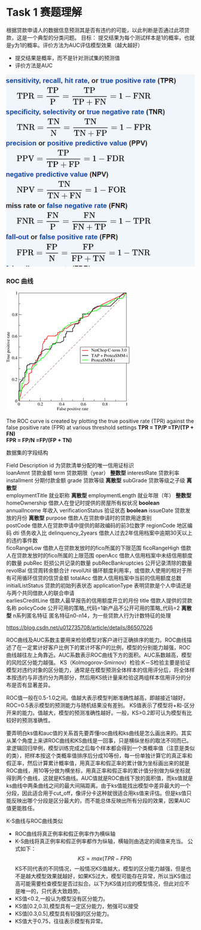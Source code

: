 # Task 1 赛题理解

根据贷款申请人的数据信息预测其是否有违约的可能，以此判断是否通过此项贷款，这是一个典型的分类问题。 
目标： 提交结果为每个测试样本是1的概率，也就是y为1的概率。评价方法为AUC评估模型效果（越大越好）

- 提交结果是概率，而不是针对测试集的预测值
- 评价方法是AUC

![formula for FPR, TPR](https://github.com/frankxiao008/financial_risk_analysis/blob/master/images/Finanlre.PNG)


### ROC 曲线

![AUC curve](https://github.com/frankxiao008/financial_risk_analysis/blob/master/images/330px-Roccurves.png)

The ROC curve is created by plotting the true positive rate (TPR) against the false positive rate (FPR) at various threshold settings
**TPR = TP/P =TP/(TP + FN)**  
**FPR = FP/N =FP/(FP + TN)**

数据集的字段结构

Field	Description
id	为贷款清单分配的唯一信用证标识                       
loanAmnt	贷款金额
term	贷款期限（year）  **整数型**
interestRate	贷款利率
installment	分期付款金额
grade	贷款等级                  **离散型**
subGrade	贷款等级之子级         **离散型**       
employmentTitle	就业职称        **离散型**
employmentLength	就业年限（年） **整数型**
homeOwnership	借款人在登记时提供的房屋所有权状况  **boolean**
annualIncome	年收入
verificationStatus	验证状态   **boolean**
issueDate	贷款发放的月份    **离散型**
purpose	借款人在贷款申请时的贷款用途类别  
postCode	借款人在贷款申请中提供的邮政编码的前3位数字
regionCode	地区编码
dti	债务收入比
delinquency_2years	借款人过去2年信用档案中逾期30天以上的违约事件数    
ficoRangeLow	借款人在贷款发放时的fico所属的下限范围
ficoRangeHigh	借款人在贷款发放时的fico所属的上限范围
openAcc	借款人信用档案中未结信用额度的数量
pubRec	贬损公共记录的数量
pubRecBankruptcies	公开记录清除的数量
revolBal	信贷周转余额合计
revolUtil	循环额度利用率，或借款人使用的相对于所有可用循环信贷的信贷金额
totalAcc	借款人信用档案中当前的信用额度总数
initialListStatus	贷款的初始列表状态
applicationType	表明贷款是个人申请还是与两个共同借款人的联合申请  
earliesCreditLine	借款人最早报告的信用额度开立的月份
title	借款人提供的贷款名称
policyCode	公开可用的策略_代码=1新产品不公开可用的策略_代码=2  **离散型**
n系列匿名特征	匿名特征n0-n14，为一些贷款人行为计数特征的处理    


https://blog.csdn.net/u012735708/article/details/86507026

ROC曲线及AUC系数主要用来检验模型对客户进行正确排序的能力。ROC曲线描述了在一定累计好客户比例下的累计坏客户的比例，模型的分别能力越强，ROC曲线越往左上角靠近。AUC系数表示ROC曲线下方的面积。AUC系数越高，模型的风险区分能力越强。
KS（Kolmogorov-Smirnov）检验:K－S检验主要是验证模型对违约对象的区分能力，通常是在模型预测全体样本的信用评分后，将全体样本按违约与非违约分为两部分，然后用KS统计量来检验这两组样本信用评分的分布是否有显著差异。

ROC值一般在0.5-1.0之间。值越大表示模型判断准确性越高，即越接近1越好。ROC=0.5表示模型的预测能力与随机结果没有差别。
KS值表示了模型将+和-区分开来的能力。值越大，模型的预测准确性越好。一般，KS>0.2即可认为模型有比较好的预测准确性。

要弄明白ks值和auc值的关系首先要弄懂roc曲线和ks曲线是怎么画出来的。其实从某个角度上来讲ROC曲线和KS曲线是一回事，只是横纵坐标的取法不同而已。拿逻辑回归举例，模型训练完成之后每个样本都会得到一个类概率值（注意是类似的类），把样本按这个类概率值排序后分成10等份，每一份单独计算它的真正率和假正率，然后计算累计概率值，用真正率和假正率的累计做为坐标画出来的就是ROC曲线，用10等分做为横坐标，用真正率和假正率的累计值分别做为纵坐标就得到两个曲线，这就是KS曲线。AUC值就是ROC曲线下放的面积值，而ks值就是ks曲线中两条曲线之间的最大间隔距离。由于ks值能找出模型中差异最大的一个分段，因此适合用于cut_off，像评分卡这种就很适合用ks值来评估。但是ks值只能反映出哪个分段是区分最大的，而不能总体反映出所有分段的效果，因果AUC值更能胜任。

K-S曲线与ROC曲线类似

- ROC曲线将真正例率和假正例率作为横纵轴
- K-S曲线将真正例率和假正例率都作为纵轴，横轴则由选定的阈值来充当。
  公式如下：
  $$KS=max(TPR-FPR)$$
  KS不同代表的不同情况，一般情况KS值越大，模型的区分能力越强，但是也不是越大模型效果就越好，如果KS过大，模型可能存在异常，所以当KS值过高可能需要检查模型是否过拟合。以下为KS值对应的模型情况，但此对应不是唯一的，只代表大致趋势。
- KS值<0.2,一般认为模型没有区分能力。
- KS值[0.2,0.3],模型具有一定区分能力，勉强可以接受
- KS值[0.3,0.5],模型具有较强的区分能力。
- KS值大于0.75，往往表示模型有异常。

